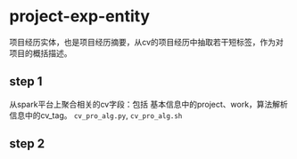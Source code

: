 # project-exp-entity
项目经历实体，也是项目经历摘要，从cv的项目经历中抽取若干短标签，作为对项目的概括描述。

## step 1
从spark平台上聚合相关的cv字段：包括 基本信息中的project、work，算法解析信息中的cv_tag。
`cv_pro_alg.py`, `cv_pro_alg.sh`

## step 2


